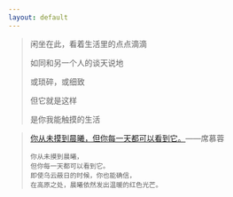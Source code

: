 ```yaml
---
layout: default
---
```


> 闲坐在此，看着生活里的点点滴滴
>
> 如同和另一个人的谈天说地
>
> 或琐碎，或细致
>
> 但它就是这样
>
> 是你我能触摸的生活



> [你从未摸到晨曦，但你每一天都可以看到它。](./wenzhang/风的青睐.html)——席慕蓉
>
> ```
> 你从未摸到晨曦，
> 但你每一天都可以看到它。
> 即使乌云蔽日的时候，你也能确信，
> 在高原之处，晨曦依然发出温暖的红色光芒。
> ```

